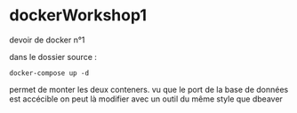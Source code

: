 # dockerWorkshop1
devoir de docker n°1

dans le dossier source :

	docker-compose up -d

permet de monter les deux conteners. vu que le port de la base de données est accécible on peut là modifier avec un outil du même style que dbeaver 